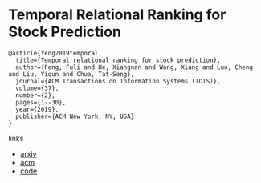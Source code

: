 # Temporal Relational Ranking for Stock Prediction
```
@article{feng2019temporal,
  title={Temporal relational ranking for stock prediction},
  author={Feng, Fuli and He, Xiangnan and Wang, Xiang and Luo, Cheng and Liu, Yiqun and Chua, Tat-Seng},
  journal={ACM Transactions on Information Systems (TOIS)},
  volume={37},
  number={2},
  pages={1--30},
  year={2019},
  publisher={ACM New York, NY, USA}
}
```

links
- [arxiv](https://arxiv.org/abs/1809.09441)
- [acm](https://dl.acm.org/doi/10.1145/3309547)
- [code](https://github.com/fulifeng/Temporal_Relational_Stock_Ranking)
